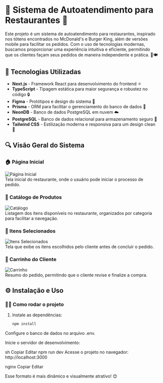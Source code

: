 # 🍔 Sistema de Autoatendimento para Restaurantes 🍟

Este projeto é um sistema de autoatendimento para restaurantes, inspirado nos tótens encontrados no McDonald's e Burger King, além de versões mobile para facilitar os pedidos. Com o uso de tecnologias modernas, buscamos proporcionar uma experiência intuitiva e eficiente, permitindo que os clientes façam seus pedidos de maneira independente e prática. 📱🍽️

## 🚀 Tecnologias Utilizadas

- **Next.js** - Framework React para desenvolvimento do frontend ⚛️
- **TypeScript** - Tipagem estática para maior segurança e robustez no código 🔒
- **Figma** - Protótipos e design do sistema 🎨
- **Prisma** - ORM para facilitar o gerenciamento do banco de dados 💾
- **NeonDB** - Banco de dados PostgreSQL em nuvem ☁️
- **PostgreSQL** - Banco de dados relacional para armazenamento seguro 🔐
- **Tailwind CSS** - Estilização moderna e responsiva para um design clean 💅

## 🔍 Visão Geral do Sistema

### 🏠 Página Inicial
![Página Inicial](imagensRead/1.png)  
Tela inicial do restaurante, onde o usuário pode iniciar o processo de pedido.

### 🍕 Catálogo de Produtos
![Catálogo](imagensRead/2.png)  
Listagem dos itens disponíveis no restaurante, organizados por categoria para facilitar a navegação.

### 🛒 Itens Selecionados
![Itens Selecionados](imagensRead/3.png)  
Tela que exibe os itens escolhidos pelo cliente antes de concluir o pedido.

### 🧾 Carrinho do Cliente
![Carrinho](imagensRead/4.png)  
Resumo do pedido, permitindo que o cliente revise e finalize a compra.

## ⚙️ Instalação e Uso

### 🏃‍♂️ Como rodar o projeto

1. Instale as dependências:  
   ```sh
   npm install
Configure o banco de dados no arquivo .env.

Inicie o servidor de desenvolvimento:

sh
Copiar
Editar
npm run dev
Acesse o projeto no navegador: http://localhost:3000

nginx
Copiar
Editar

Esse formato é mais dinâmico e visualmente atrativo! 😊

